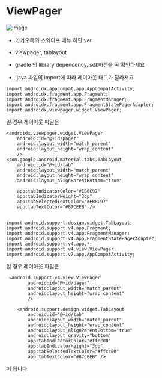 # ViewPager
![image](https://user-images.githubusercontent.com/33975923/77199017-78a3fc00-6b2b-11ea-80ba-2fb7fc2f68de.gif)
* 카카오톡의 스와이프 메뉴 하단.ver
* viewpager, tablayout
* gradle 의 library dependency, sdk버전을 꼭 확인하세요

* .java 파일의 import에 따라 레이아웃 태그가 달라져요
```
import androidx.appcompat.app.AppCompatActivity;
import androidx.fragment.app.Fragment;
import androidx.fragment.app.FragmentManager;
import androidx.fragment.app.FragmentStatePagerAdapter;
import androidx.viewpager.widget.ViewPager;
```
일 경우 레이아웃 파일은
```
<androidx.viewpager.widget.ViewPager
    android:id="@+id/pager"
    android:layout_width="match_parent"
    android:layout_height="wrap_content"
    />
<com.google.android.material.tabs.TabLayout
    android:id="@+id/tab"
    android:layout_width="match_parent"
    android:layout_height="wrap_content"
    android:layout_alignParentBottom="true"

    app:tabIndicatorColor="#EB8C97"
    app:tabIndicatorHeight="3dp"
    app:tabSelectedTextColor="#EB8C97"
    app:tabTextColor="#87CEEB" />
    
```

```
import android.support.design.widget.TabLayout;
import android.support.v4.app.Fragment;
import android.support.v4.app.FragmentManager;
import android.support.v4.app.FragmentStatePagerAdapter;
import android.support.v4.app.*;
import android.support.v4.view.ViewPager;
import android.support.v7.app.AppCompatActivity;
```
일 경우 레이아웃 파일은

```
 <android.support.v4.view.ViewPager
        android:id="@+id/pager"
        android:layout_width="match_parent"
        android:layout_height="wrap_content"
        />

    <android.support.design.widget.TabLayout
        android:id="@+id/tab"
        android:layout_width="match_parent"
        android:layout_height="wrap_content"
        android:layout_alignParentBottom="true"
        android:layout_gravity="bottom"
        app:tabIndicatorColor="#ffcc00"
        app:tabIndicatorHeight="3dp"
        app:tabSelectedTextColor="#ffcc00"
        app:tabTextColor="#87CEEB" />
```
이 됩니다.


